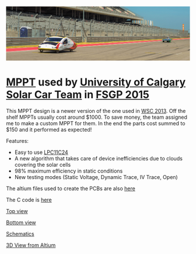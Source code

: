 ![alt text](https://github.com/MrBuggySan/UofC_SolarCar_MPPT/blob/master/SolarInAction.jpg)



# [MPPT](https://en.wikipedia.org/wiki/Maximum_power_point_tracking) used by [University of Calgary Solar Car Team](http://www.calgarysolarcar.ca/) in [FSGP 2015](http://americansolarchallenge.org/)

This MPPT design is a newer version of the one used in [WSC 2013](https://www.worldsolarchallenge.org/). Off the shelf MPPTs usually cost around $1000. To save money, the team assigned me to make a custom MPPT for them. In the end the parts cost summed to $150 and it performed as expected! 

Features:
- Easy to use [LPC11C24](http://www.nxp.com/products/microcontrollers-and-processors/arm-processors/lpc-cortex-m-mcus/lpc1100-cortex-m0-plus-m0/scalable-entry-level-32-bit-microcontroller-mcu-based-on-arm-cortex-m0-plus-m0-cores:LPC11C24FBD48)
- A new algorithm that takes care of device inefficiencies due to clouds covering the solar cells 
- 98% maximum efficiency in static conditions 
- New testing modes (Static Voltage, Dynamic Trace, IV Trace, Open)

The altium files used to create the PCBs are also [here](https://github.com/MrBuggySan/UofC_SolarCar_MPPT/tree/master/Altium)

The C code is [here](https://github.com/MrBuggySan/UofC_SolarCar_MPPT/tree/master/src)

[Top view](https://github.com/MrBuggySan/UofC_SolarCar_MPPT/blob/master/TopView.jpg)

[Bottom view](https://github.com/MrBuggySan/UofC_SolarCar_MPPT/blob/master/BottomView.jpg)

[Schematics](https://github.com/MrBuggySan/UofC_SolarCar_MPPT/blob/master/MPPTSchematic.PNG)

[3D View from Altium](https://github.com/MrBuggySan/UofC_SolarCar_MPPT/blob/master/MPPTBoard.PNG)


